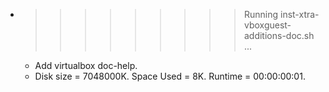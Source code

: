 * >>>>>>>>> Running inst-xtra-vboxguest-additions-doc.sh ...
  * Add virtualbox doc-help.
  * Disk size = 7048000K. Space Used = 8K. Runtime = 00:00:00:01.
